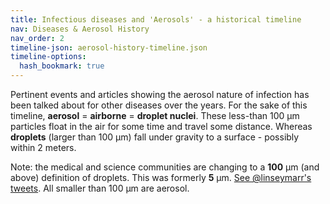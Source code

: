 ```yaml
---
title: Infectious diseases and 'Aerosols' - a historical timeline
nav: Diseases & Aerosol History
nav_order: 2
timeline-json: aerosol-history-timeline.json
timeline-options: 
  hash_bookmark: true
---
```


Pertinent events and articles showing the aerosol nature of infection has been talked about for other diseases over the years. For the sake of this timeline, **aerosol** = **airborne** = **droplet nuclei**. These less-than 100 μm particles float in the air for some time and travel some distance. Whereas **droplets** (larger than 100 μm) fall under gravity to a surface - possibly within 2 meters.

Note: the medical and science communities are changing to a **100** μm (and above) definition of droplets. This was formerly **5** μm. <a target="_blank" href="https://twitter.com/linseymarr/status/1336318245348003840">See @linseymarr's tweets</a>. All smaller than 100 μm are aerosol.